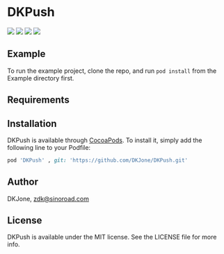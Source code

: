 # DKPush

![](https://img.shields.io/badge/support-iOS%2011%2B%20-blue.svg?style=flat)  ![](https://img.shields.io/badge/language-Swift5-green.svg)  ![](https://img.shields.io/badge/support-cocoapods-yellow.svg) ![](https://img.shields.io/badge/support-OC-orange.svg)

## Example

To run the example project, clone the repo, and run `pod install` from the Example directory first.

## Requirements

## Installation

DKPush is available through [CocoaPods](https://cocoapods.org). To install
it, simply add the following line to your Podfile:

```ruby
pod 'DKPush' , git: 'https://github.com/DKJone/DKPush.git' 
```

## Author

DKJone, zdk@sinoroad.com

## License

DKPush is available under the MIT license. See the LICENSE file for more info.
